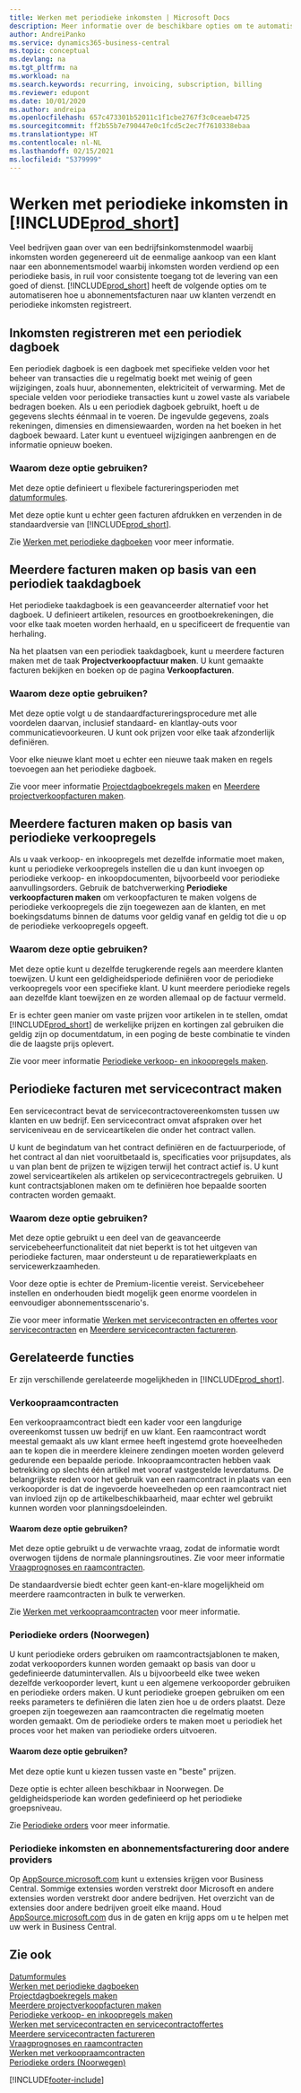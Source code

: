 ```yaml
---
title: Werken met periodieke inkomsten | Microsoft Docs
description: Meer informatie over de beschikbare opties om te automatiseren hoe u abonnementsfacturen naar uw klanten verzendt en periodieke inkomsten registreert.
author: AndreiPanko
ms.service: dynamics365-business-central
ms.topic: conceptual
ms.devlang: na
ms.tgt_pltfrm: na
ms.workload: na
ms.search.keywords: recurring, invoicing, subscription, billing
ms.reviewer: edupont
ms.date: 10/01/2020
ms.author: andreipa
ms.openlocfilehash: 657c473301b52011c1f1cbe2767f3c0ceaeb4725
ms.sourcegitcommit: ff2b55b7e790447e0c1fcd5c2ec7f7610338ebaa
ms.translationtype: HT
ms.contentlocale: nl-NL
ms.lasthandoff: 02/15/2021
ms.locfileid: "5379999"
---
```

# <a name="work-with-recurring-revenue-in-prod_short"></a>Werken met periodieke inkomsten in [!INCLUDE[prod_short](includes/prod_short.md)]

Veel bedrijven gaan over van een bedrijfsinkomstenmodel waarbij inkomsten worden gegenereerd uit de eenmalige aankoop van een klant naar een abonnementsmodel waarbij inkomsten worden verdiend op een periodieke basis, in ruil voor consistente toegang tot de levering van een goed of dienst.
[!INCLUDE[prod_short](includes/prod_short.md)] heeft de volgende opties om te automatiseren hoe u abonnementsfacturen naar uw klanten verzendt en periodieke inkomsten registreert. 

## <a name="register-revenue-with-a-recurring-general-journal"></a>Inkomsten registreren met een periodiek dagboek

Een periodiek dagboek is een dagboek met specifieke velden voor het beheer van transacties die u regelmatig boekt met weinig of geen wijzigingen, zoals huur, abonnementen, elektriciteit of verwarming. Met de speciale velden voor periodieke transacties kunt u zowel vaste als variabele bedragen boeken. Als u een periodiek dagboek gebruikt, hoeft u de gegevens slechts éénmaal in te voeren. De ingevulde gegevens, zoals rekeningen, dimensies en dimensiewaarden, worden na het boeken in het dagboek bewaard. Later kunt u eventueel wijzigingen aanbrengen en de informatie opnieuw boeken.

### <a name="why-use-this-option"></a>Waarom deze optie gebruiken?

Met deze optie definieert u flexibele factureringsperioden met [datumformules](ui-enter-date-ranges.md#using-date-formulas).

Met deze optie kunt u echter geen facturen afdrukken en verzenden in de standaardversie van [!INCLUDE[prod_short](includes/prod_short.md)].  

Zie [Werken met periodieke dagboeken](ui-work-general-journals.md#working-with-recurring-journals) voor meer informatie.  

## <a name="create-multiple-invoices-based-on-a-recurring-job-journal"></a>Meerdere facturen maken op basis van een periodiek taakdagboek

Het periodieke taakdagboek is een geavanceerder alternatief voor het dagboek. U definieert artikelen, resources en grootboekrekeningen, die voor elke taak moeten worden herhaald, en u specificeert de frequentie van herhaling.  

Na het plaatsen van een periodiek taakdagboek, kunt u meerdere facturen maken met de taak **Projectverkoopfactuur maken**. U kunt gemaakte facturen bekijken en boeken op de pagina **Verkoopfacturen**.

### <a name="why-use-this-option"></a>Waarom deze optie gebruiken?

Met deze optie volgt u de standaardfactureringsprocedure met alle voordelen daarvan, inclusief standaard- en klantlay-outs voor communicatievoorkeuren. U kunt ook prijzen voor elke taak afzonderlijk definiëren.

Voor elke nieuwe klant moet u echter een nieuwe taak maken en regels toevoegen aan het periodieke dagboek. 

Zie voor meer informatie [Projectdagboekregels maken](projects-how-record-job-usage.md#to-create-job-journal-lines-manually) en [Meerdere projectverkoopfacturen maken](projects-how-invoice-jobs.md#to-create-multiple-job-sales-invoices).

## <a name="create-multiple-invoices-based-on-recurring-sales-lines"></a>Meerdere facturen maken op basis van periodieke verkoopregels

Als u vaak verkoop- en inkoopregels met dezelfde informatie moet maken, kunt u periodieke verkoopregels instellen die u dan kunt invoegen op periodieke verkoop- en inkoopdocumenten, bijvoorbeeld voor periodieke aanvullingsorders. Gebruik de batchverwerking **Periodieke verkoopfacturen maken** om verkoopfacturen te maken volgens de periodieke verkoopregels die zijn toegewezen aan de klanten, en met boekingsdatums binnen de datums voor geldig vanaf en geldig tot die u op de periodieke verkoopregels opgeeft.  

### <a name="why-use-this-option"></a>Waarom deze optie gebruiken?

Met deze optie kunt u dezelfde terugkerende regels aan meerdere klanten toewijzen. U kunt een geldigheidsperiode definiëren voor de periodieke verkoopregels voor een specifieke klant. U kunt meerdere periodieke regels aan dezelfde klant toewijzen en ze worden allemaal op de factuur vermeld.

Er is echter geen manier om vaste prijzen voor artikelen in te stellen, omdat [!INCLUDE[prod_short](includes/prod_short.md)] de werkelijke prijzen en kortingen zal gebruiken die geldig zijn op documentdatum, in een poging de beste combinatie te vinden die de laagste prijs oplevert.  

Zie voor meer informatie [Periodieke verkoop- en inkoopregels maken](sales-how-work-standard-lines.md).

## <a name="recurring-invoices-with-service-contract"></a>Periodieke facturen met servicecontract maken

Een servicecontract bevat de servicecontractovereenkomsten tussen uw klanten en uw bedrijf. Een servicecontract omvat afspraken over het serviceniveau en de serviceartikelen die onder het contract vallen.  

U kunt de begindatum van het contract definiëren en de factuurperiode, of het contract al dan niet vooruitbetaald is, specificaties voor prijsupdates, als u van plan bent de prijzen te wijzigen terwijl het contract actief is. U kunt zowel serviceartikelen als artikelen op servicecontractregels gebruiken.
U kunt contractsjablonen maken om te definiëren hoe bepaalde soorten contracten worden gemaakt.  

### <a name="why-use-this-option"></a>Waarom deze optie gebruiken?

Met deze optie gebruikt u een deel van de geavanceerde servicebeheerfunctionaliteit dat niet beperkt is tot het uitgeven van periodieke facturen, maar ondersteunt u de reparatiewerkplaats en servicewerkzaamheden.

Voor deze optie is echter de Premium-licentie vereist. Servicebeheer instellen en onderhouden biedt mogelijk geen enorme voordelen in eenvoudiger abonnementsscenario's.  

Zie voor meer informatie [Werken met servicecontracten en offertes voor servicecontracten](service-how-to-create-service-contracts-and-service-contract-quotes.md) en [Meerdere servicecontracten factureren](service-how-create-invoices.md#to-invoice-several-service-contracts).

## <a name="related-features"></a>Gerelateerde functies
Er zijn verschillende gerelateerde mogelijkheden in [!INCLUDE[prod_short](includes/prod_short.md)].

### <a name="blanket-sales-orders"></a>Verkoopraamcontracten

Een verkoopraamcontract biedt een kader voor een langdurige overeenkomst tussen uw bedrijf en uw klant.
Een raamcontract wordt meestal gemaakt als uw klant ermee heeft ingestemd grote hoeveelheden aan te kopen die in meerdere kleinere zendingen moeten worden geleverd gedurende een bepaalde periode. Inkoopraamcontracten hebben vaak betrekking op slechts één artikel met vooraf vastgestelde leverdatums. De belangrijkste reden voor het gebruik van een raamcontract in plaats van een verkooporder is dat de ingevoerde hoeveelheden op een raamcontract niet van invloed zijn op de artikelbeschikbaarheid, maar echter wel gebruikt kunnen worden voor planningsdoeleinden.

#### <a name="why-use-this-option"></a>Waarom deze optie gebruiken?

Met deze optie gebruikt u de verwachte vraag, zodat de informatie wordt overwogen tijdens de normale planningsroutines. Zie voor meer informatie [Vraagprognoses en raamcontracten](design-details-central-concepts-of-the-planning-system.md#demand-forecasts-and-blanket-orders).  

De standaardversie biedt echter geen kant-en-klare mogelijkheid om meerdere raamcontracten in bulk te verwerken.

Zie [Werken met verkoopraamcontracten](sales-how-to-create-blanket-sales-orders.md) voor meer informatie.

### <a name="recurring-orders-norway"></a>Periodieke orders (Noorwegen)

U kunt periodieke orders gebruiken om raamcontractsjablonen te maken, zodat verkooporders kunnen worden gemaakt op basis van door u gedefinieerde datumintervallen. Als u bijvoorbeeld elke twee weken dezelfde verkooporder levert, kunt u een algemene verkooporder gebruiken en periodieke orders maken.
U kunt periodieke groepen gebruiken om een reeks parameters te definiëren die laten zien hoe u de orders plaatst. Deze groepen zijn toegewezen aan raamcontracten die regelmatig moeten worden gemaakt. Om de periodieke orders te maken moet u periodiek het proces voor het maken van periodieke orders uitvoeren. 

#### <a name="why-use-this-option"></a>Waarom deze optie gebruiken?

Met deze optie kunt u kiezen tussen vaste en "beste" prijzen.

Deze optie is echter alleen beschikbaar in Noorwegen. De geldigheidsperiode kan worden gedefinieerd op het periodieke groepsniveau.

Zie [Periodieke orders](LocalFunctionality/Norway/recurring-orders.md) voor meer informatie.

### <a name="recurring-revenue-and-subscription-billing-by-other-providers"></a>Periodieke inkomsten en abonnementsfacturering door andere providers

Op [AppSource.microsoft.com](https://appsource.microsoft.com/) kunt u extensies krijgen voor Business Central. Sommige extensies worden verstrekt door Microsoft en andere extensies worden verstrekt door andere bedrijven. Het overzicht van de extensies door andere bedrijven groeit elke maand. Houd [AppSource.microsoft.com](https://go.microsoft.com/fwlink/?linkid=2081646) dus in de gaten en krijg apps om u te helpen met uw werk in Business Central.  

## <a name="see-also"></a>Zie ook

[Datumformules](ui-enter-date-ranges.md#using-date-formulas)  
[Werken met periodieke dagboeken](ui-work-general-journals.md#working-with-recurring-journals)  
[Projectdagboekregels maken](projects-how-record-job-usage.md#to-create-job-journal-lines-manually)  
[Meerdere projectverkoopfacturen maken](projects-how-invoice-jobs.md#to-create-multiple-job-sales-invoices)  
[Periodieke verkoop- en inkoopregels maken](sales-how-work-standard-lines.md)  
[Werken met servicecontracten en servicecontractoffertes](service-how-to-create-service-contracts-and-service-contract-quotes.md)  
[Meerdere servicecontracten factureren](service-how-create-invoices.md#to-invoice-several-service-contracts)  
[Vraagprognoses en raamcontracten](design-details-central-concepts-of-the-planning-system.md#demand-forecasts-and-blanket-orders)  
[Werken met verkoopraamcontracten](sales-how-to-create-blanket-sales-orders.md)  
[Periodieke orders (Noorwegen)](LocalFunctionality/Norway/recurring-orders.md)  


[!INCLUDE[footer-include](includes/footer-banner.md)]